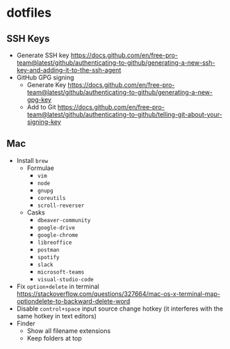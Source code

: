 # dotfiles

## SSH Keys

- Generate SSH key https://docs.github.com/en/free-pro-team@latest/github/authenticating-to-github/generating-a-new-ssh-key-and-adding-it-to-the-ssh-agent
- GitHub GPG signing
    - Generate Key https://docs.github.com/en/free-pro-team@latest/github/authenticating-to-github/generating-a-new-gpg-key
    - Add to Git https://docs.github.com/en/free-pro-team@latest/github/authenticating-to-github/telling-git-about-your-signing-key

## Mac

- Install `brew`
    - Formulae
        - `vim`
        - `node`
        - `gnupg`
        - `coreutils`
        - `scroll-reverser`
    - Casks
        - `dbeaver-community`
        - `google-drive`
        - `google-chrome`
        - `libreoffice`
        - `postman`
        - `spotify`
        - `slack`
        - `microsoft-teams`
        - `visual-studio-code`
- Fix `option+delete` in terminal https://stackoverflow.com/questions/327664/mac-os-x-terminal-map-optiondelete-to-backward-delete-word
- Disable `control+space` input source change hotkey (it interferes with the same hotkey in text editors)
- Finder
    - Show all filename extensions
    - Keep folders at top
